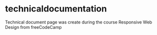 # technicaldocumentation
Technical document page was create during the course Responsive Web Design from freeCodeCamp
